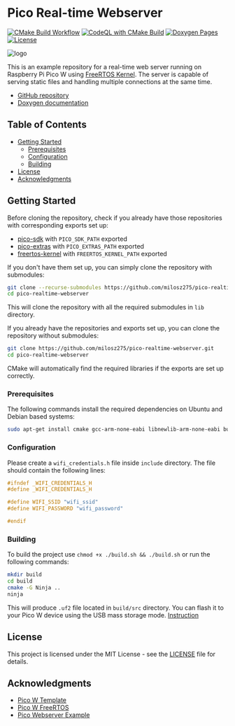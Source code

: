 # Pico Real-time Webserver

[![CMake Build Workflow](https://github.com/milosz275/pico-realtime-webserver/actions/workflows/cmake.yml/badge.svg)](https://github.com/milosz275/pico-realtime-webserver/actions/workflows/cmake.yml)
[![CodeQL with CMake Build](https://github.com/milosz275/pico-realtime-webserver/actions/workflows/codeql.yml/badge.svg)](https://github.com/milosz275/pico-realtime-webserver/actions/workflows/codeql.yml)
[![Doxygen Pages](https://github.com/milosz275/pico-realtime-webserver/actions/workflows/doxygen-pages.yml/badge.svg)](https://github.com/milosz275/pico-realtime-webserver/actions/workflows/doxygen-pages.yml)
[![License](https://img.shields.io/github/license/milosz275/pico-realtime-webserver)](/LICENSE)

![logo](assets/logo.png)

This is an example repository for a real-time web server running on Raspberry Pi Pico W using [FreeRTOS Kernel](https://github.com/freertos/freertos-kernel). The server is capable of serving static files and handling multiple connections at the same time.

- [GitHub repository](https://github.com/milosz275/pico-realtime-webserver)
- [Doxygen documentation](https://milosz275.github.io/pico-realtime-webserver/)

## Table of Contents

- [Getting Started](#getting-started)
  - [Prerequisites](#prerequisites)
  - [Configuration](#configuration)
  - [Building](#building)
- [License](#license)
- [Acknowledgments](#acknowledgments)

## Getting Started

Before cloning the repository, check if you already have those repositories with corresponding exports set up:

- [pico-sdk](https://github.com/raspberrypi/pico-sdk) with `PICO_SDK_PATH` exported
- [pico-extras](https://github.com/raspberrypi/pico-extras) with `PICO_EXTRAS_PATH` exported
- [freertos-kernel](https://github.com/freertos/freertos-kernel) with `FREERTOS_KERNEL_PATH` exported

If you don't have them set up, you can simply clone the repository with submodules:

```bash
git clone --recurse-submodules https://github.com/milosz275/pico-realtime-webserver.git
cd pico-realtime-webserver
```

This will clone the repository with all the required submodules in `lib` directory.

If you already have the repositories and exports set up, you can clone the repository without submodules:

```bash
git clone https://github.com/milosz275/pico-realtime-webserver.git
cd pico-realtime-webserver
```

CMake will automatically find the required libraries if the exports are set up correctly.

### Prerequisites

The following commands install the required dependencies on Ubuntu and Debian based systems:

```bash
sudo apt-get install cmake gcc-arm-none-eabi libnewlib-arm-none-eabi build-essential ninja-build
```

### Configuration

Please create a `wifi_credentials.h` file inside `include` directory. The file should contain the following lines:

```c
#ifndef _WIFI_CREDENTIALS_H
#define _WIFI_CREDENTIALS_H

#define WIFI_SSID "wifi_ssid"
#define WIFI_PASSWORD "wifi_password"

#endif
```

### Building

To build the project use `chmod +x ./build.sh && ./build.sh` or run the following commands:

```bash
mkdir build
cd build
cmake -G Ninja ..
ninja
```

This will produce `.uf2` file located in `build/src` directory. You can flash it to your Pico W device using the USB mass storage mode. [Instruction](https://youtu.be/d-karKb53og?si=i1do_1Gk_GdIMxir)

## License

This project is licensed under the MIT License - see the [LICENSE](https://github.com/milosz275/pico-realtime-webserver/blob/main/LICENSE) file for details.

## Acknowledgments

- [Pico W Template](https://github.com/milosz275/pico-w-template)
- [Pico W FreeRTOS](https://github.com/milosz275/pico-w-freertos)
- [Pico Webserver Example](https://github.com/krzmaz/pico-w-webserver-example)
